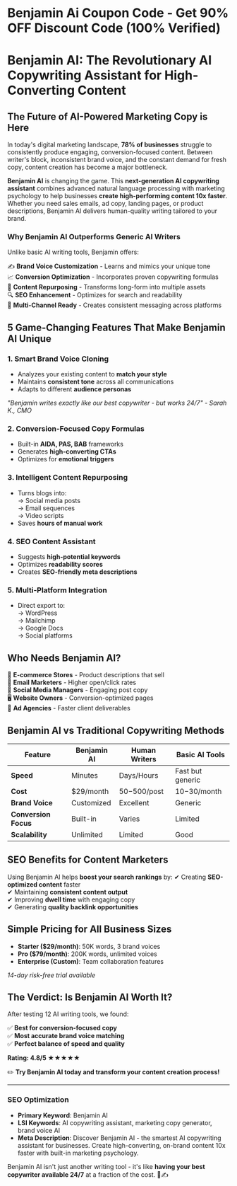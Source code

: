 # Benjamin Ai Coupon Code - Get 90% OFF Discount Code (100% Verified)
# **Benjamin AI: The Revolutionary AI Copywriting Assistant for High-Converting Content**

## **The Future of AI-Powered Marketing Copy is Here**

In today's digital marketing landscape, **78% of businesses** struggle to consistently produce engaging, conversion-focused content. Between writer's block, inconsistent brand voice, and the constant demand for fresh copy, content creation has become a major bottleneck.

**Benjamin AI** is changing the game. This **next-generation AI copywriting assistant** combines advanced natural language processing with marketing psychology to help businesses **create high-performing content 10x faster**. Whether you need sales emails, ad copy, landing pages, or product descriptions, Benjamin AI delivers human-quality writing tailored to your brand.

### **Why Benjamin AI Outperforms Generic AI Writers**

Unlike basic AI writing tools, Benjamin offers:

✍️ **Brand Voice Customization** - Learns and mimics your unique tone  
📈 **Conversion Optimization** - Incorporates proven copywriting formulas  
🔄 **Content Repurposing** - Transforms long-form into multiple assets  
🔍 **SEO Enhancement** - Optimizes for search and readability  
🤖 **Multi-Channel Ready** - Creates consistent messaging across platforms  

## **5 Game-Changing Features That Make Benjamin AI Unique**

### **1. Smart Brand Voice Cloning**
- Analyzes your existing content to **match your style**  
- Maintains **consistent tone** across all communications  
- Adapts to different **audience personas**  

*"Benjamin writes exactly like our best copywriter - but works 24/7" - Sarah K., CMO*

### **2. Conversion-Focused Copy Formulas**
- Built-in **AIDA, PAS, BAB** frameworks  
- Generates **high-converting CTAs**  
- Optimizes for **emotional triggers**  

### **3. Intelligent Content Repurposing**
- Turns blogs into:  
  → Social media posts  
  → Email sequences  
  → Video scripts  
- Saves **hours of manual work**  

### **4. SEO Content Assistant**
- Suggests **high-potential keywords**  
- Optimizes **readability scores**  
- Creates **SEO-friendly meta descriptions**  

### **5. Multi-Platform Integration**
- Direct export to:  
  → WordPress  
  → Mailchimp  
  → Google Docs  
  → Social platforms  

## **Who Needs Benjamin AI?**

🛒 **E-commerce Stores** - Product descriptions that sell  
📧 **Email Marketers** - Higher open/click rates  
📱 **Social Media Managers** - Engaging post copy  
🖥️ **Website Owners** - Conversion-optimized pages  
📢 **Ad Agencies** - Faster client deliverables  

## **Benjamin AI vs Traditional Copywriting Methods**

| Feature | Benjamin AI | Human Writers | Basic AI Tools |
|---------|------------|--------------|---------------|
| **Speed** | Minutes | Days/Hours | Fast but generic |
| **Cost** | $29/month | $50-$500/post | $10-$30/month |
| **Brand Voice** | Customized | Excellent | Generic |
| **Conversion Focus** | Built-in | Varies | Limited |
| **Scalability** | Unlimited | Limited | Good |

## **SEO Benefits for Content Marketers**

Using Benjamin AI helps **boost your search rankings** by:
✔ Creating **SEO-optimized content** faster  
✔ Maintaining **consistent content output**  
✔ Improving **dwell time** with engaging copy  
✔ Generating **quality backlink opportunities**  

## **Simple Pricing for All Business Sizes**

- **Starter ($29/month)**: 50K words, 3 brand voices  
- **Pro ($79/month)**: 200K words, unlimited voices  
- **Enterprise (Custom)**: Team collaboration features  

*14-day risk-free trial available*

## **The Verdict: Is Benjamin AI Worth It?**

After testing 12 AI writing tools, we found:

✅ **Best for conversion-focused copy**  
✅ **Most accurate brand voice matching**  
✅ **Perfect balance of speed and quality**  

**Rating: 4.8/5 ★★★★★**  

✏️ **Try Benjamin AI today and transform your content creation process!**

---

### **SEO Optimization**
- **Primary Keyword**: Benjamin AI  
- **LSI Keywords**: AI copywriting assistant, marketing copy generator, brand voice AI  
- **Meta Description**: Discover Benjamin AI - the smartest AI copywriting assistant for businesses. Create high-converting, on-brand content 10x faster with built-in marketing psychology.  

Benjamin AI isn't just another writing tool - it's like **having your best copywriter available 24/7** at a fraction of the cost. 🚀✍️
